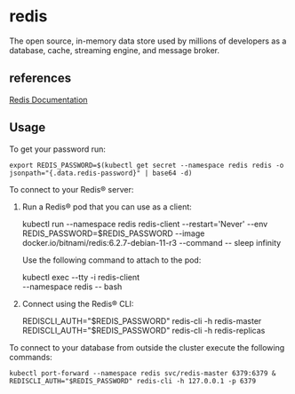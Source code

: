 # redis

The open source, in-memory data store used by millions of developers as a database, cache, streaming engine, and message broker.

## references

[Redis Documentation](https://redis.io/docs/)

## Usage

To get your password run:

    export REDIS_PASSWORD=$(kubectl get secret --namespace redis redis -o jsonpath="{.data.redis-password}" | base64 -d)

To connect to your Redis&reg; server:

1. Run a Redis&reg; pod that you can use as a client:

   kubectl run --namespace redis redis-client --restart='Never'  --env REDIS_PASSWORD=$REDIS_PASSWORD  --image docker.io/bitnami/redis:6.2.7-debian-11-r3 --command -- sleep infinity

   Use the following command to attach to the pod:

   kubectl exec --tty -i redis-client \
   --namespace redis -- bash

2. Connect using the Redis&reg; CLI:

   REDISCLI_AUTH="$REDIS_PASSWORD" redis-cli -h redis-master
   REDISCLI_AUTH="$REDIS_PASSWORD" redis-cli -h redis-replicas

To connect to your database from outside the cluster execute the following commands:

    kubectl port-forward --namespace redis svc/redis-master 6379:6379 &
    REDISCLI_AUTH="$REDIS_PASSWORD" redis-cli -h 127.0.0.1 -p 6379
